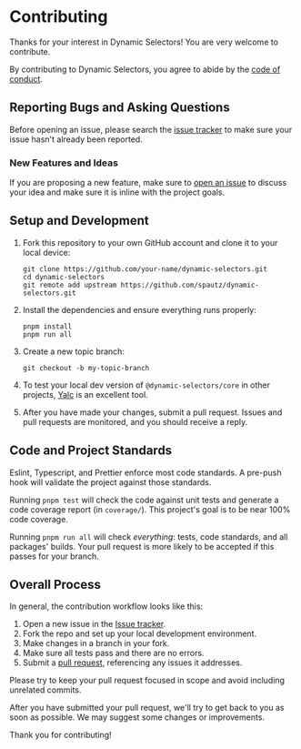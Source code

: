 # Contributing

Thanks for your interest in Dynamic Selectors! You are very welcome to contribute.

By contributing to Dynamic Selectors, you agree to abide by the [code of conduct](./CODE_OF_CONDUCT.md).

## Reporting Bugs and Asking Questions

Before opening an issue, please search the [issue tracker](https://github.com/spautz/dynamic-selectors/issues)
to make sure your issue hasn't already been reported.

### New Features and Ideas

If you are proposing a new feature, make sure to [open an issue](https://github.com/spautz/dynamic-selectors/issues/new/choose)
to discuss your idea and make sure it is inline with the project goals.

## Setup and Development

1. Fork this repository to your own GitHub account and clone it to your local device:

   ```
   git clone https://github.com/your-name/dynamic-selectors.git
   cd dynamic-selectors
   git remote add upstream https://github.com/spautz/dynamic-selectors.git
   ```

2. Install the dependencies and ensure everything runs properly:

   ```
   pnpm install
   pnpm run all
   ```

3. Create a new topic branch:

   ```
   git checkout -b my-topic-branch
   ```

4. To test your local dev version of `@dynamic-selectors/core` in other projects, [Yalc](https://github.com/whitecolor/yalc)
   is an excellent tool.

5. After you have made your changes, submit a pull request. Issues and pull requests are monitored, and you should receive a reply.

## Code and Project Standards

Eslint, Typescript, and Prettier enforce most code standards. A pre-push hook will validate the project against those standards.

Running `pnpm test` will check the code against unit tests and generate a code coverage report (in `coverage/`).
This project's goal is to be near 100% code coverage.

Running `pnpm run all` will check _everything_: tests, code standards, and all packages' builds.
Your pull request is more likely to be accepted if this passes for your branch.

## Overall Process

In general, the contribution workflow looks like this:

1. Open a new issue in the [Issue tracker](https://github.com/spautz/dynamic-selectors/issues).
2. Fork the repo and set up your local development environment.
3. Make changes in a branch in your fork.
4. Make sure all tests pass and there are no errors.
5. Submit a [pull request](https://github.com/spautz/dynamic-selectors/pulls), referencing any issues it addresses.

Please try to keep your pull request focused in scope and avoid including unrelated commits.

After you have submitted your pull request, we'll try to get back to you as soon as possible. We may suggest some
changes or improvements.

Thank you for contributing!
